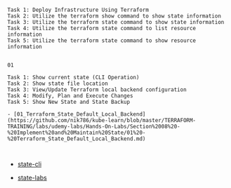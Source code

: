 





```

Task 1: Deploy Infrastructure Using Terraform
Task 2: Utilize the terraform show command to show state information
Task 3: Utilize the terraform state command to show state information
Task 4: Utilize the terraform state command to list resource information
Task 5: Utilize the terraform state command to show resource information


```

```
01

Task 1: Show current state (CLI Operation)
Task 2: Show state file location
Task 3: View/Update Terraform local backend configuration
Task 4: Modify, Plan and Execute Changes
Task 5: Show New State and State Backup

- [01_Terraform_State_Default_Local_Backend](https://github.com/nik786/kube-learn/blob/master/TERRAFORM-TRAINING/labs/udemy-labs/Hands-On-Labs/Section%2008%20-%20Implement%20and%20Maintain%20State/01%20-%20Terraform_State_Default_Local_Backend.md)



```









- [state-cli](https://github.com/btkrausen/hashicorp/blob/master/terraform/Hands-On%20Labs/Section%2005%20-%20Use%20Terraform%20outside%20of%20core%20workflow/05%20-%20Terraform_State_CLI.md)

- [state-labs](https://github.com/nik786/kube-learn/tree/master/TERRAFORM-TRAINING/labs/udemy-labs/Hands-On-Labs/Section%2008%20-%20Implement%20and%20Maintain%20State)
  

